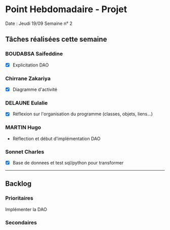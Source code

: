 # Point Hebdomadaire - Projet

Date : Jeudi 19/09
Semaine n° 2

## Tâches réalisées cette semaine


### BOUDABSA Saifeddine
- [x] Explicitation DAO

### Chirrane Zakariya
- [x] Diagramme d'activité

### DELAUNE Eulalie
- [x] Réflexion sur l'organisation du programme (classes, objets, liens...)

### MARTIN Hugo
- Réflection et début d'implémentation DAO

### Sonnet Charles
- [x] Base de donnees et test sql/python pour transformer
---

## Backlog

### Prioritaires

Implémenter la DAO

### Secondaires
